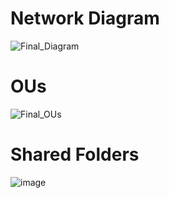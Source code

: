# Network Diagram
![Final_Diagram](https://github.com/Deziuz/KHNetwork/assets/125632285/bad21d20-4d35-4f66-aeba-f8690a9c94ea)

# OUs
![Final_OUs](https://github.com/Deziuz/KHNetwork/assets/125632285/9eba2801-0109-415d-9152-9e004077ba6c)

# Shared Folders
![image](https://github.com/Deziuz/KHNetwork/assets/125632285/11b5c4b1-42c7-4c52-9876-435e9154a2bc)

